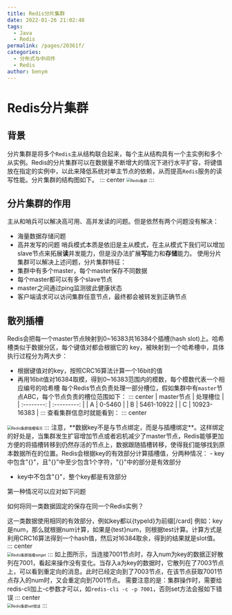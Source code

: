 ```yaml
---
title: Redis分片集群
date: 2022-01-26 21:02:48
tags: 
  - Java
  - Redis
permalink: /pages/20361f/
categories: 
  - 分布式与中间件
  - Redis
author: benym
---
```


# Redis分片集群

## 背景

分片集群是将多个`Redis`主从结构联合起来，每个主从结构具有一个主实例和多个从实例。Redis的分片集群可以在数据量不断增大的情况下进行水平扩容，将键值放在指定的实例中，以此来降低系统对单主节点的依赖，从而提高`Redis`服务的读写性能。分片集群的结构图如下。
::: center
<img src="https://image-1-1257237419.cos.ap-chongqing.myqcloud.com/redisImg/rediscluster.png/zipstyle" alt="Redis集群" style="zoom:60%;" />
:::
## 分片集群的作用
主从和哨兵可以解决高可用、高并发读的问题。但是依然有两个问题没有解决：
 - 海量数据存储问题
 - 高并发写的问题
    哨兵模式本质是依旧是主从模式，在主从模式下我们可以增加slave节点来拓展**读**并发能力，但是没办法扩展**写**能力和**存储**能力。
    使用分片集群可以解决上述问题，分片集群特征：
 - 集群中有多个master，每个master保存不同数据
 - 每个master都可以有多个slave节点
 - master之间通过ping监测彼此健康状态
 - 客户端请求可以访问集群任意节点，最终都会被转发到正确节点
## 散列插槽
Redis会把每一个master节点映射到0~16383共16384个插槽(hash slot)上。哈希槽类似于数据分区，每个键值对都会根据它的 key，被映射到一个哈希槽中，具体执行过程分为两大步：
 - 根据键值对的key，按照CRC16算法计算一个16bit的值
 - 再用16bit值对16384取模，得到0~16383范围内的模数，每个模数代表一个相应编号的哈希槽
    每个Redis节点负责处理一部分槽位，假如集群中有`master`节点ABC，每个节点负责的槽位范围如下：
::: center
| master节点 |  处理槽位   |
| :--------: | :---------: |
|     A      |   0-5460    |
|     B      | 5461-10922  |
|     C      | 10923-16383 |
:::
查看集群信息时就能看到：
::: center
<img src="https://image-1-1257237419.cos.ap-chongqing.myqcloud.com/redisImg/redisslot.png/zipstyle" alt="Redis集群插槽情况" style="zoom:60%;" />
:::
注意，**数据key不是与节点绑定，而是与插槽绑定**。这样绑定的好处是，当集群发生扩容增加节点或者宕机减少了master节点，Redis能够更加方便的将插槽转移到仍然存活的节点上，数据跟随插槽转移，使得我们能够找到原本数据所在的位置。Redis会根据key的有效部分计算插槽值，分两种情况：
 - key中包含"{}"，且"{}"中至少包含1个字符，"{}"中的部分是有效部分

 - key中不包含"{}"，整个key都是有效部分

第一种情况可以应对如下问题

如何将同一类数据固定的保存在同一个Redis实例？

这一类数据使用相同的有效部分，例如key都以{typeId}为前缀[/card]
  例如：key是num，那么就根据num计算，如果是{test}num，则根据test计算。计算方式是利用CRC16算法得到一个hash值，然后对16384取余，得到的结果就是slot值。
::: center  
<img src="https://image-1-1257237419.cos.ap-chongqing.myqcloud.com/redisImg/redislesson.png/zipstyle" alt="Redis集群插槽setget" style="zoom:60%;" />
:::
  如上图所示，当连接7001节点时，存入num为key的数据正好散列在7001，看起来操作没有变化。当存入a为key的数据时，它散列在了7003节点上，可以看到重定向的消息。此时已经定向到了7003节点，在该节点获取7001节点存入的num时，又会重定向到7001节点。
  需要注意的是：集群操作时，需要给redis-cli加上-c参数才可以，如`redis-cli -c -p 7001`，否则set方法会报如下错误
::: center  
<img src="https://image-1-1257237419.cos.ap-chongqing.myqcloud.com/redisImg/rediserrorset.png/zipstyle" alt="Redis集群set错误" style="zoom:60%;" />
:::
